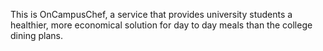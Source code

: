 
This is OnCampusChef, a service that provides university students a healthier, more economical solution for day to day
meals than the college dining plans. 